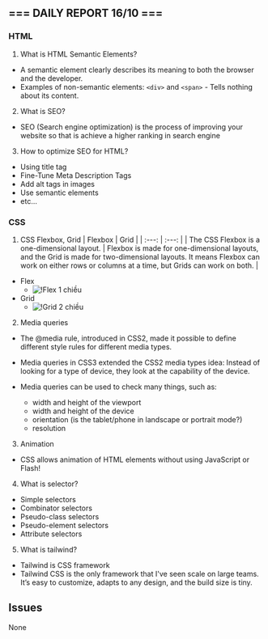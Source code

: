 ## === DAILY REPORT 16/10 ===

### HTML

1. What is HTML Semantic Elements?

- A semantic element clearly describes its meaning to both the browser and the developer.
- Examples of non-semantic elements: `<div>` and `<span>` - Tells nothing about its content.

2. What is SEO?

- SEO (Search engine optimization) is the process of improving your website so that is achieve a higher ranking in search engine

3. How to optimize SEO for HTML?

- Using title tag
- Fine-Tune Meta Description Tags
- Add alt tags in images
- Use semantic elements
- etc...

### CSS

1. CSS Flexbox, Grid
   | Flexbox | Grid |
   | :---: | :---: |
   | The CSS Flexbox is a one-dimensional layout. | Flexbox is made for one-dimensional layouts, and the Grid is made for two-dimensional layouts. It means Flexbox can work on either rows or columns at a time, but Grids can work on both. |

- Flex
  - ![!Flex 1 chiều](https://images.viblo.asia/d4ac0aa6-cfb6-4ee3-8dbb-9e8896da2fc5.png)
- Grid
  - ![!Grid 2 chiều](https://images.viblo.asia/2b7b1eea-6e01-4266-af91-0e167d36fcb4.png)

2. Media queries

- The @media rule, introduced in CSS2, made it possible to define different style rules for different media types.
- Media queries in CSS3 extended the CSS2 media types idea: Instead of looking for a type of device, they look at the capability of the device.

- Media queries can be used to check many things, such as:
  - width and height of the viewport
  - width and height of the device
  - orientation (is the tablet/phone in landscape or portrait mode?)
  - resolution

3. Animation

- CSS allows animation of HTML elements without using JavaScript or Flash!

4. What is selector?

- Simple selectors
- Combinator selectors
- Pseudo-class selectors
- Pseudo-element selectors
- Attribute selectors

5. What is tailwind?

- Tailwind is CSS framework
- Tailwind CSS is the only framework that I've seen scale
  on large teams. It’s easy to customize, adapts to any design,
  and the build size is tiny.

## Issues

None
